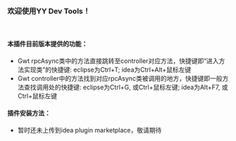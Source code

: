 <h3>欢迎使用YY Dev Tools！</h3> <br/>
<h4>本插件目前版本提供的功能： </h4>
  <ul>
    <li>Gwt rpcAsync类中的方法直接跳转至controller对应方法，快捷键即“进入方法实现类”的快捷键: eclipse为Ctrl+T; idea为Ctrl+Alt+鼠标左键</li>
    <li>Gwt controller中的方法找到对应rpcAsync类被调用的地方，快捷键即一般方法查找调用处的快捷键: eclipse为Ctrl+G, 或Ctrl+鼠标左键; idea为Alt+F7, 或Ctrl+鼠标左键</li>
  </ul>
<h4>插件安装方法： </h4>
<ul>
  <li>暂时还未上传到idea plugin marketplace，敬请期待</li>
</ul>
